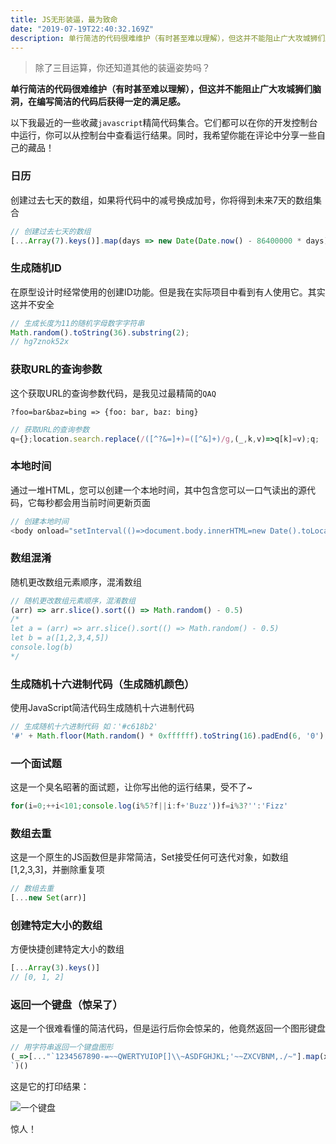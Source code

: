 ```yaml
---
title: JS无形装逼，最为致命
date: "2019-07-19T22:40:32.169Z"
description: 单行简洁的代码很难维护（有时甚至难以理解），但这并不能阻止广大攻城狮们脑洞，在编写简洁的代码后获得一定的满足感。
---
```

> 除了三目运算，你还知道其他的装逼姿势吗？

**单行简洁的代码很难维护（有时甚至难以理解），但这并不能阻止广大攻城狮们脑洞，在编写简洁的代码后获得一定的满足感。**

以下我最近的一些收藏`javascript`精简代码集合。它们都可以在你的开发控制台中运行，你可以从控制台中查看运行结果。同时，我希望你能在评论中分享一些自己的藏品！

### 日历
创建过去七天的数组，如果将代码中的减号换成加号，你将得到未来7天的数组集合
``` js
// 创建过去七天的数组
[...Array(7).keys()].map(days => new Date(Date.now() - 86400000 * days));
```
### 生成随机ID
在原型设计时经常使用的创建ID功能。但是我在实际项目中看到有人使用它。其实这并不安全
``` js
// 生成长度为11的随机字母数字字符串
Math.random().toString(36).substring(2);
// hg7znok52x
```
### 获取URL的查询参数
这个获取URL的查询参数代码，是我见过最精简的`QAQ`

`?foo=bar&baz=bing => {foo: bar, baz: bing}`
``` js
// 获取URL的查询参数
q={};location.search.replace(/([^?&=]+)=([^&]+)/g,(_,k,v)=>q[k]=v);q;
```
### 本地时间
通过一堆HTML，您可以创建一个本地时间，其中包含您可以一口气读出的源代码，它每秒都会用当前时间更新页面
``` js
// 创建本地时间
<body onload="setInterval(()=>document.body.innerHTML=new Date().toLocaleString().slice(10,19))"></body>
```
### 数组混淆
随机更改数组元素顺序，混淆数组
``` js
// 随机更改数组元素顺序，混淆数组
(arr) => arr.slice().sort(() => Math.random() - 0.5)
/* 
let a = (arr) => arr.slice().sort(() => Math.random() - 0.5)
let b = a([1,2,3,4,5])
console.log(b)
*/
```
### 生成随机十六进制代码（生成随机颜色）
使用JavaScript简洁代码生成随机十六进制代码
``` js
// 生成随机十六进制代码 如：'#c618b2'
'#' + Math.floor(Math.random() * 0xffffff).toString(16).padEnd(6, '0');
```
### 一个面试题
这是一个臭名昭著的面试题，让你写出他的运行结果，受不了~
``` js
for(i=0;++i<101;console.log(i%5?f||i:f+'Buzz'))f=i%3?'':'Fizz'
```
### 数组去重
这是一个原生的JS函数但是非常简洁，Set接受任何可迭代对象，如数组[1,2,3,3]，并删除重复项
``` js
// 数组去重
[...new Set(arr)]
```
### 创建特定大小的数组
方便快捷创建特定大小的数组
``` js
[...Array(3).keys()]
// [0, 1, 2]
```
### 返回一个键盘（惊呆了）
这是一个很难看懂的简洁代码，但是运行后你会惊呆的，他竟然返回一个图形键盘
``` js
// 用字符串返回一个键盘图形
(_=>[..."`1234567890-=~~QWERTYUIOP[]\\~ASDFGHJKL;'~~ZXCVBNM,./~"].map(x=>(o+=`/${b='_'.repeat(w=x<y?2:' 667699'[x=["BS","TAB","CAPS","ENTER"][p++]||'SHIFT',p])}\\|`,m+=y+(x+'    ').slice(0,w)+y+y,n+=y+b+y+y,l+=' __'+b)[73]&&(k.push(l,m,n,o),l='',m=n=o=y),m=n=o=y='|',p=l=k=[])&&k.join`
`)()
```

这是它的打印结果： 

![一个键盘](https://api.vips.im/juejin/2019/4/28/16a633464379dcf6?w=534&h=253&f=png&s=10476) 

惊人！